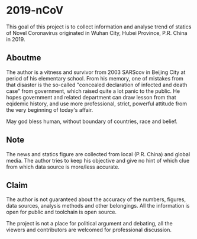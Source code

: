 # 2019-nCoV
This goal of this project is to collect information and analyse trend of statics of Novel Coronavirus originated in Wuhan City, Hubei Province, P.R. China in 2019.

## Aboutme
The author is a vitness and survivor from 2003 SARScov in Beijing City at period of his elementary school. From his memory, one of mistakes from that disaster is the so-called "concealed declaration of infected and death case" from government, which raised quite a lot panic to the public. He hopes government and related department can draw lesson from that eqidemic history, and use more professional, strict, powerful attitude from the very beginning of today's affair. 

May god bless human, without boundary of countries, race and belief.

## Note
The news and statics figure are collected from local (P.R. China) and global media. The author tries to keep his objective and give no hint of which clue from which data source is more/less accurate. 

## Claim
The author is not guaranteed about the accuracy of the numbers, figures, data sources, analysis methods and other belongings. All the information is open for public and toolchain is open source. 

The project is not a place for political argument and debating, all the viewers and contributors are welcomed for professional discussion. 
